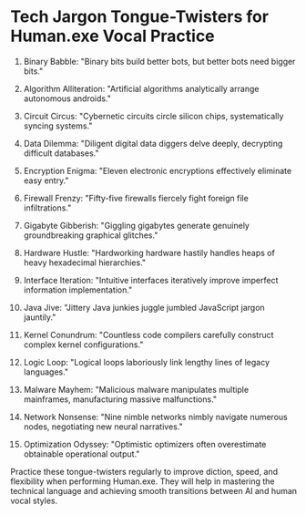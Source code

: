 # Tech Jargon Tongue-Twisters for Human.exe Vocal Practice

1. Binary Babble:
   "Binary bits build better bots, but better bots need bigger bits."

2. Algorithm Alliteration:
   "Artificial algorithms analytically arrange autonomous androids."

3. Circuit Circus:
   "Cybernetic circuits circle silicon chips, systematically syncing systems."

4. Data Dilemma:
   "Diligent digital data diggers delve deeply, decrypting difficult databases."

5. Encryption Enigma:
   "Eleven electronic encryptions effectively eliminate easy entry."

6. Firewall Frenzy:
   "Fifty-five firewalls fiercely fight foreign file infiltrations."

7. Gigabyte Gibberish:
   "Giggling gigabytes generate genuinely groundbreaking graphical glitches."

8. Hardware Hustle:
   "Hardworking hardware hastily handles heaps of heavy hexadecimal hierarchies."

9. Interface Iteration:
   "Intuitive interfaces iteratively improve imperfect information implementation."

10. Java Jive:
    "Jittery Java junkies juggle jumbled JavaScript jargon jauntily."

11. Kernel Conundrum:
    "Countless code compilers carefully construct complex kernel configurations."

12. Logic Loop:
    "Logical loops laboriously link lengthy lines of legacy languages."

13. Malware Mayhem:
    "Malicious malware manipulates multiple mainframes, manufacturing massive malfunctions."

14. Network Nonsense:
    "Nine nimble networks nimbly navigate numerous nodes, negotiating new neural narratives."

15. Optimization Odyssey:
    "Optimistic optimizers often overestimate obtainable operational output."

Practice these tongue-twisters regularly to improve diction, speed, and flexibility when performing Human.exe. They will help in mastering the technical language and achieving smooth transitions between AI and human vocal styles.
